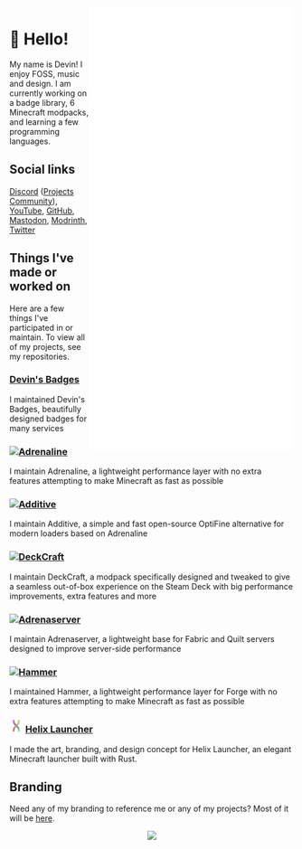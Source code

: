 <img align="right" src="/github-metrics.svg" alt="Metrics" width="364">

# 👋 Hello!

My name is Devin! I enjoy FOSS, music and design. I am currently working on a badge library, 6 Minecraft modpacks, and learning a few programming languages.

## Social links

[Discord](https://discord.com/users/418219211043897344) ([Projects Community](https://discord.gg/36Tv44cYte)), [YouTube](https://youtube.com/c/UltraStorm), [GitHub](https://github.com/intergrav), <a rel="me" href="https://floss.social/@intergrav">Mastodon</a>, [Modrinth](https://modrinth.com/user/Devin), [Twitter](https://twitter.com/Ultr4Storm)

## Things I've made or worked on

Here are a few things I've participated in or maintain. To view all of my projects, see my repositories.

### [Devin's Badges](https://github.com/intergrav/devins-badges)
I maintained Devin's Badges, beautifully designed badges for many services

### <a href="https://modrinth.com/project/Adrenaline"><img alt="Adrenaline" src="https://github.com/intergrav/Branding/blob/main/adrenaline/adrenaline_textlogo_256h.png" height="40"></a>
I maintain Adrenaline, a lightweight performance layer with no extra features attempting to make Minecraft as fast as possible

### <a href="https://modrinth.com/project/Additive"><img alt="Additive" src="https://github.com/intergrav/Branding/blob/main/additive/additive_textlogo_256h.png" height="36"></a>
I maintain Additive, a simple and fast open-source OptiFine alternative for modern loaders based on Adrenaline

### <a href="https://modrinth.com/project/DeckCraft"><img alt="DeckCraft" src="https://github.com/intergrav/Branding/blob/main/deckcraft/wordmark/wordmark_256h.png" height="28"></a>
I maintain DeckCraft, a modpack specifically designed and tweaked to give a seamless out-of-box experience on the Steam Deck with big performance improvements, extra features and more

### <a href="https://modrinth.com/project/Adrenaserver"><img alt="Adrenaserver" src="https://github.com/intergrav/Branding/blob/main/adrenaserver/adrenaserver_text_256h.png" height="22"></a>
I maintain Adrenaserver, a lightweight base for Fabric and Quilt servers designed to improve server-side performance

### <a href="https://modrinth.com/project/Hammer"><img alt="Hammer" src="https://github.com/intergrav/Branding/blob/main/hammer/hammer_textlogo_256h.png" height="38"></a>
I maintained Hammer, a lightweight performance layer for Forge with no extra features attempting to make Minecraft as fast as possible

### [<img alt="Helix" src="https://github.com/HelixLauncher/Art/blob/main/branding/helix-thick/helix-thick_64h.png" height="24">](https://github.com/HelixLauncher/HelixLauncher) [Helix Launcher](https://github.com/HelixLauncher/HelixLauncher)
I made the art, branding, and design concept for Helix Launcher, an elegant Minecraft launcher built with Rust.

## Branding

Need any of my branding to reference me or any of my projects? Most of it will be [here](https://github.com/intergrav/Branding).

<div align="center"><img src="https://hits.seeyoufarm.com/api/count/incr/badge.svg?url=https%3A%2F%2Fgithub.com%2Fintergrav&count_bg=%23304057&title_bg=%23304057&icon=&icon_color=%23E7E7E7&title=hits&edge_flat=false"/></div>
